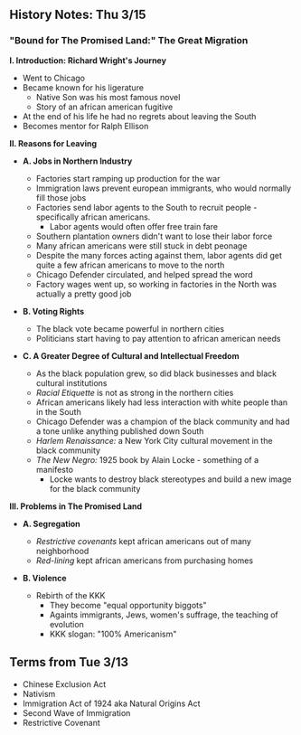 History Notes: Thu 3/15
-----------------------

### "Bound for The Promised Land:" The Great Migration

__I. Introduction: Richard Wright's Journey__
   + Went to Chicago
   + Became known for his ligerature
      + Native Son was his most famous novel
      + Story of an african american fugitive
   + At the end of his life he had no regrets about leaving the South
   + Becomes mentor for Ralph Ellison

__II. Reasons for Leaving__

   + __A. Jobs in Northern Industry__
      + Factories start ramping up production for the war
      + Immigration laws prevent european immigrants, who would normally fill those jobs
      + Factories send labor agents to the South to recruit people - specifically african americans.
         + Labor agents would often offer free train fare
      + Southern plantation owners didn't want to lose their labor force
      + Many african americans were still stuck in debt peonage
      + Despite the many forces acting against them, labor agents did get quite a few african americans to move to the north
      + Chicago Defender circulated, and helped spread the word
      + Factory wages went up, so working in factories in the North was actually a pretty good job

   + __B. Voting Rights__
      + The black vote became powerful in northern cities
      + Politicians start having to pay attention to african american needs

   + __C. A Greater Degree of Cultural and Intellectual Freedom__
      + As the black population grew, so did black businesses and black cultural institutions
      + _Racial Etiquette_ is not as strong in the northern cities
      + African americans likely had less interaction with white people than in the South
      + Chicago Defender was a champion of the black community and had a tone unlike anything published down South
      + _Harlem Renaissance:_ a New York City cultural movement in the black community
      + _The New Negro:_ 1925 book by Alain Locke - something of a manifesto
         + Locke wants to destroy black stereotypes and build a new image for the black community

__III. Problems in The Promised Land__

   + __A. Segregation__
      + _Restrictive covenants_ kept african americans out of many neighborhood
      + _Red-lining_ kept african americans from purchasing homes

   + __B. Violence__
      + Rebirth of the KKK
         + They become "equal opportunity biggots"
         + Againts immigrants, Jews, women's suffrage, the teaching of evolution
         + KKK slogan: "100% Americanism"

Terms from Tue 3/13
-------------------
+ Chinese Exclusion Act
+ Nativism
+ Immigration Act of 1924 aka Natural Origins Act
+ Second Wave of Immigration
+ Restrictive Covenant
